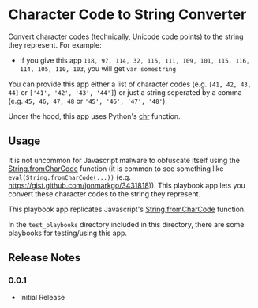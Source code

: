 # Character Code to String Converter

Convert character codes (technically, Unicode code points) to the string they represent. For example:

- If you give this app `118, 97, 114, 32, 115, 111, 109, 101, 115, 116, 114, 105, 110, 103`, you will get `var somestring`

You can provide this app either a list of character codes (e.g. `[41, 42, 43, 44]` or `['41', '42', '43', '44']`) or just a string seperated by a comma (e.g. `45, 46, 47, 48` or `'45', '46', '47', '48'`).

Under the hood, this app uses Python's [chr](https://docs.python.org/3.7/library/functions.html#chr) function.

## Usage

It is not uncommon for Javascript malware to obfuscate itself using the [String.fromCharCode](https://developer.mozilla.org/en-US/docs/Web/JavaScript/Reference/Global_Objects/String/fromCharCode) function (it is common to see something like `eval(String.fromCharCode(...))` (e.g. https://gist.github.com/jonmarkgo/3431818)). This playbook app lets you convert these character codes to the string they represent.

This playbook app replicates Javascript's [String.fromCharCode](https://developer.mozilla.org/en-US/docs/Web/JavaScript/Reference/Global_Objects/String/fromCharCode) function.

In the `test_playbooks` directory included in this directory, there are some playbooks for testing/using this app.

## Release Notes

### 0.0.1

* Initial Release
